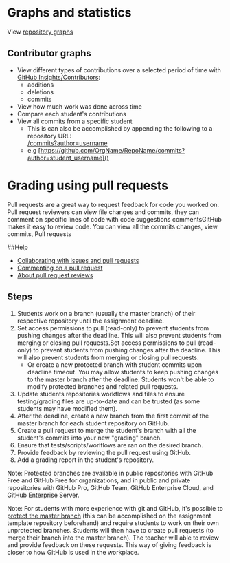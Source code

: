 # Graphs and statistics
View [repository graphs](https://docs.github.com/en/github/visualizing-repository-data-with-graphs/about-repository-graphs)
## Contributor graphs
* View different types of contributions over a selected period of time with [GitHub Insights/Contributors](https://docs.github.com/en/github/visualizing-repository-data-with-graphs/viewing-a-projects-contributors):
    * additions
    * deletions
    * commits
* View how much work was done across time
* Compare each student's contributions
* View all commits from a specific student
    * This is can also be accomplished by appending the following to a repository URL: <br>[/commits?author=username]()
    * e.g [https://github.com/OrgName/RepoName/commits?author=student_username]()
# Grading using pull requests
Pull requests are a great way to request feedback for code you worked on. Pull request reviewers can view file changes and commits, they can comment on specific lines of code with code suggestions commentsGitHub makes it easy to review code. You can view all the commits changes, view commits, Pull requests

##Help
* [Collaborating with issues and pull requests](https://docs.github.com/en/github/collaborating-with-issues-and-pull-requests)
* [Commenting on a pull request](https://docs.github.com/en/github/collaborating-with-issues-and-pull-requests/commenting-on-a-pull-request#about-pull-request-comments)
* [About pull request reviews](https://docs.github.com/en/github/collaborating-with-issues-and-pull-requests/about-pull-request-reviews)

## Steps
1. Students work on a branch (usually the master branch) of their respective repository until the assignment deadline.
2. Set access permissions to pull (read-only) to prevent students from pushing changes after the deadline. This will also prevent students from merging or closing pull requests.Set access permissions to pull (read-only) to prevent students from pushing changes after the deadline. This will also prevent students from merging or closing pull requests.
    * Or create a new protected branch with student commits upon deadline timeout. You may allow students to keep pushing changes to the master branch after the deadline. Students won't be able to modify protected branches and related pull requests.
3. Update students repositories workflows and files to ensure testing/grading files are up-to-date and can be trusted (as some students may have modified them).
2. After the deadline, create a new branch from the first commit of the master branch for each student repository on GitHub.
4. Create a pull request to merge the student's branch with all the student's commits into your new "grading" branch.
5. Ensure that tests/scripts/worlflows are ran on the desired branch.
6. Provide feedback by reviewing the pull request using GitHub.
7. Add a grading report in the student's repository.

Note: Protected branches are available in public repositories with GitHub Free and GitHub Free for organizations, and in public and private repositories with GitHub Pro, GitHub Team, GitHub Enterprise Cloud, and GitHub Enterprise Server.

Note: For students with more experience with git and GitHub, it's possible to [protect the master branch](https://docs.github.com/en/github/administering-a-repository/configuring-protected-branches) (this can be accomplished on the assignment template repository beforehand) and require students to work on their own unprotected branches. Students will then have to create pull requests (to merge their branch into the master branch). The teacher will able to review and provide feedback on these requests. This way of giving feedback is closer to how GitHub is used in the workplace.
